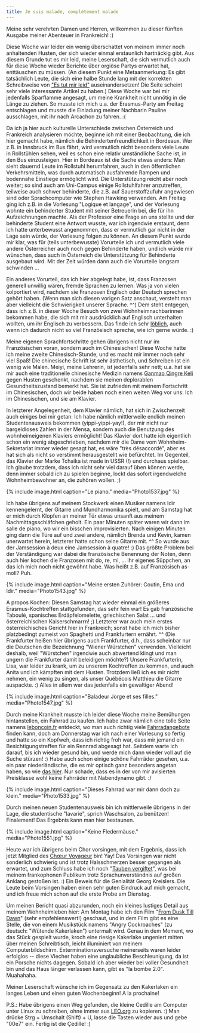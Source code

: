 ```yaml
---
title: Je suis malade, complètement malade
---
```


Meine sehr verehrten Damen und Herren, willkommen zu dieser fünften Ausgabe meiner Abenteuer in Frankreich! :)

Diese Woche war leider ein wenig überschattet von meinem immer noch anhaltenden Husten, der sich wieder einmal erstaunlich hartnäckig gibt. Aus diesem Grunde tut es mir leid, meine Leserschaft, die sich vermutlich auch für diese Woche wieder Berichte über orgiöse Partys erwartet hat, enttäuschen zu müssen. (An diesem Punkt eine Metaanmerkung: Es gibt tatsächlich Leute, die sich eine halbe Stunde lang mit der korrekten Schreibweise von ["Es tut mir leid"](http://www.belleslettres.eu/artikel/tut-mir-leid-rechtschreibung.php) auseinandersetzen! Die Seite scheint sehr viele interessante Artikel zu haben.) Diese Woche war bei mir jedenfalls Sparflamme angesagt, um meine Krankheit nicht unnötig in die Länge zu ziehen. So musste ich mich u.a. der Erasmus-Party am Freitag entschlagen und musste die Einladung meiner Nachbarin Pauline ausschlagen, mit ihr nach Arcachon zu fahren. :(

Da ich ja hier auch kulturelle Unterschiede zwischen Österreich und Frankreich analysieren möchte, beginne ich mit einer Beobachtung, die ich hier gemacht habe, nämlich die Behindertenfreundlichkeit in Bordeaux. Wer z.B. in Innsbruck im Bus fährt, wird vermutlich nicht besonders viele Leute in Rollstühlen sehen, weil es schon eine relativ umständliche Sache ist, in den Bus einzusteigen. Hier in Bordeaux ist die Sache etwas anders: Man sieht dauernd Leute im Rollstuhl herumfahren, auch in den öffentlichen Verkehrsmitteln, was durch automatisch ausfahrende Rampen und bodennahe Einstiege ermöglicht wird. Die Unterstützung reicht aber noch weiter; so sind auch am Uni-Campus einige Rollstuhlfahrer anzutreffen, teilweise auch schwer behinderte, die z.B. auf Sauerstoffzufuhr angewiesen sind oder Sprachcomputer wie Stephen Hawking verwenden. Am Freitag ging ich z.B. in die Vorlesung "Logique et langage", und der Vorlesung wohnte ein behinderter Student mit seiner Betreuerin bei, die für ihn Aufzeichnungen machte. Als der Professor eine Frage an uns stellte und der behinderte Student eine Antwort wusste, war ich irgendwie erstaunt, denn ich hatte unterbewusst angenommen, dass er vermutlich gar nicht in der Lage sein würde, der Vorlesung folgen zu können. An diesem Punkt wurde mir klar, was für (teils unterbewusste) Vorurteile ich und vermutlich viele andere Österreicher auch noch gegen Behinderte haben, und ich würde mir wünschen, dass auch in Österreich die Unterstützung für Behinderte ausgebaut wird. Mit der Zeit würden dann auch die Vorurteile langsam schwinden ...

Ein anderes Vorurteil, das ich hier abgelegt habe, ist, dass Franzosen generell unwillig wären, fremde Sprachen zu lernen. Was ja von vielen kolportiert wird, nachdem sie Franzosen Englisch oder Deutsch sprechen gehört haben. (Wenn man sich diesen vorigen Satz anschaut, versteht man aber vielleicht die Schwierigkeit unserer Sprache. ^^) Dem steht entgegen, dass ich z.B. in dieser Woche Besuch von zwei Wohnheimnachbarinnen bekommen habe, die sich mit mir ausdrücklich auf Englisch unterhalten wollten, um ihr Englisch zu verbessern. Das finde ich sehr [löblich](http://pfaffenberg.permuda.net/index.html), auch wenn ich dadurch nicht so viel Französisch spreche, wie ich gerne würde. :)

Meine eigenen Sprachfortschritte gehen übrigens nicht nur im Französischen voran, sondern auch im Chinesischen! Diese Woche hatte ich meine zweite Chinesisch-Stunde, und es macht mir immer noch sehr viel Spaß! Die chinesische Schrift ist sehr ästhetisch, und Schreiben ist ein wenig wie Malen. Meiyi, meine Lehrerin, ist jedenfalls sehr nett; u.a. hat sie mir auch eine traditionelle chinesische Medizin namens [Ganmao Qingre Keli](http://bembelkandidat.lima-city.de/blog/2008/erkaeltungszeit-tcm-ganmao-qingre-keli-tea/) gegen Husten geschenkt, nachdem sie meinen deplorablen Gesundheitszustand bemerkt hat. Sie ist zufrieden mit meinem Fortschritt im Chinesischen, doch wir beide haben noch einen weiten Weg vor uns: Ich im Chinesischen, und sie am Klavier.

In letzterer Angelegenheit, dem Klavier nämlich, hat sich in Zwischenzeit auch einiges bei mir getan: Ich habe nämlich mittlerweile endlich meinen Studentenausweis bekommen (yippi-yippi-yay!), der mir nicht nur bargeldloses Zahlen in der Mensa, sondern auch die Benutzung des wohnheimeigenen Klaviers ermöglicht! Das Klavier dort hatte ich eigentlich schon ein wenig abgeschrieben, nachdem mir die Dame vom Wohnheim-Sekretariat immer wieder gesagt hat, es wäre "très désaccordé", aber es hat sich als nicht so verstimmt herausgestellt wie befürchtet. Im Gegenteil, das Klavier der Marke Tchaika ist made in USSR (!) und durchaus spielbar. Ich glaube trotzdem, dass ich nicht sehr viel darauf üben können werde, denn immer sobald ich zu spielen beginne, lockt das sofort irgendwelche Wohnheimbewohner an, die zuhören wollen. ;)

{% include image.html caption="Le piano." media="Photo1537.jpg" %}

Ich habe übrigens auf meinem Stockwerk einen Musiker namens Idir kennengelernt, der Gitarre und Mundharmonika spielt, und am Samstag hat er mich durch Klopfen an meiner Tür etwas unsanft aus meinem Nachmittagsschläfchen geholt. Ein paar Minuten später waren wir dann im salle de piano, wo wir ein bisschen improvisierten. Nach einigen Minuten ging dann die Türe auf und zwei andere, nämlich Brenda und Kevin, kamen unerwartet herein, letzterer hatte schon seine Gitarre mit. ^^ So wurde aus der Jamsession à deux eine Jamsession à quatre! :) Das größte Problem bei der Verständigung war dabei die französische Benennung der Noten, denn auch hier kochen die Franzosen mit do, re, mi, ... ihr eigenes Süppchen, an das ich mich noch nicht gewöhnt habe. Was heißt z.B. auf Französisch as-moll? Puh.

{% include image.html caption="Meine ersten Zuhörer: Coutin, Ema und Idir." media="Photo1543.jpg" %}

A propos Kochen: Diesen Samstag hat wieder einmal ein größeres Erasmus-Kochtreffen stattgefunden, das sehr fein war! Es gab französische Taboulé, spanisches Erdäpfelomelette, griechischen Salat ... und österreichischen Kaiserschmarrn! ;) Letzterer war auch mein erstes österreichisches Gericht hier in Frankreich; sonst habe ich mich bisher platzbedingt zumeist von Spaghetti und Frankfurtern ernährt. ^^ (Die Frankfurter heißen hier übrigens auch Frankfurter, d.h., dass scheinbar nur die Deutschen die Bezeichnung "Wiener Würstchen" verwenden. Vielleicht deshalb, weil "Würstchen" irgendwie auch abwertend klingt und man ungern die Frankfurter damit beleidigen möchte?) Unsere Frankfurterin, Lisa, war leider zu krank, um zu unserem Kochtreffen zu kommen, und auch Anita und ich kämpften mit dem Husten. Trotzdem ließ ich es mir nicht nehmen, ein wenig zu singen, als unser Québécois Matthieu die Gitarre auspackte. :) Alles in allem war das jedenfalls ein gewaltiger Abend!

{% include image.html caption="Baladeur Jorge et ses filles." media="Photo1547.jpg" %}

Durch meine Krankheit musste ich leider diese Woche meine Bemühungen hintanstellen, ein Fahrrad zu kaufen. Ich habe zwar nämlich eine tolle Seite namens [leboncoin.fr](http://www.leboncoin.fr/) entdeckt, wo man auch richtig viele [Fahrradangebote](http://www.leboncoin.fr/velos/offres/aquitaine/?f=a&th=1) finden kann, doch am Donnerstag war ich nach einer Vorlesung so fertig und hatte so ein Kopfweh, dass ich richtig froh war, dass mir jemand ein Besichtigungstreffen für ein Rennrad abgesagt hat. Seitdem warte ich darauf, bis ich wieder gesund bin, und werde mich dann wieder voll auf die Suche stürzen! :) Habe auch schon einige schöne Fahrräder gesehen, u.a. ein paar niederländische, die es mir optisch ganz besonders angetan haben, so wie [das hier](http://www.go-sport.com/cycle/velo/railway-1-1100300). Nur schade, dass es in der von mir avisierten Preisklasse wohl keine Fahrräder mit Nabendynamo gibt. :/

{% include image.html caption="Dieses Fahrrad war mir dann doch zu klein." media="Photo1533.jpg" %}

Durch meinen neuen Studentenausweis bin ich mittlerweile übrigens in der Lage, die studentische "lavarie", sprich Waschsalon, zu benützen! Finalement! Das Ergebnis kann man hier bestaunen.

{% include image.html caption="Keine Fledermäuse." media="Photo1551.jpg" %}

Heute war ich übrigens beim Chor vorsingen, mit dem Ergebnis, dass ich jetzt Mitglied des [Chœur Voyageur](http://lechoeurvoyageur.fr/) bin! Yay! Das Vorsingen war nicht sonderlich schwierig und ist trotz Halsschmerzen besser gegangen als erwartet, und zum Schluss habe ich noch "[Tauben vergiftet](http://www.youtube.com/watch?v=TiH5BsVTcyg)", was bei meinem frankophonen Publikum trotz Sprachunverständnis auf großen Anklang gestoßen ist. :) Ein Beweis für die Genialität Georg Kreislers.
Die Leute beim Vorsingen haben einen sehr guten Eindruck auf mich gemacht, und ich freue mich schon auf die erste Probe am Dienstag.

Um meinen Bericht quasi abzurunden, noch ein kleines lustiges Detail aus meinem Wohnheimleben hier: Am Montag habe ich den Film "[From Dusk Till Dawn](http://de.wikipedia.org/wiki/From_Dusk_Till_Dawn)" (sehr empfehlenswert!) geschaut, und in dem Film gibt es eine Stelle, die von einem Musikstück namens "Angry Cockroaches" (zu deutsch: "Wütende Kakerlaken") untermalt wird. Genau in dem Moment, wo das Stück gespielt wurde, kroch eine riesige Kakerlake ungeniert mitten über meinen Schreibtisch, leicht illuminiert von meinem Computerbildschirm. Exterminationsversuche meinerseits waren leider erfolglos -- diese Viecher haben eine unglaubliche Beschleunigung, da ist ein Porsche nichts dagegen. Sobald ich aber wieder bei voller Gesundheit bin und das Haus länger verlassen kann, gibt es "la bombe 2.0". Muahahaha.

Meiner Leserschaft wünsche ich im Gegensatz zu den Kakerlaken ein langes Leben und einen guten Wochenbeginn! A la prochaine!

P.S.: Habe übrigens einen Weg gefunden, die kleine Cedille am Computer unter Linux zu schreiben, ohne immer aus [LEO.org](http://dict.leo.org/frde?lp=frde&lang=de&searchLoc=0&cmpType=relaxed&sectHdr=on&spellToler=&search=ca) zu kopieren. :) Man drücke Strg + Umschalt (Shift) + U, lasse die Tasten wieder aus und gebe "00e7" ein. Fertig ist die Çedille! :)
